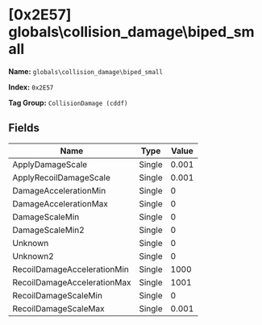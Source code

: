 # [0x2E57] globals\collision_damage\biped_small

**Name:** ```globals\collision_damage\biped_small```

**Index:** ```0x2E57```

**Tag Group:** ```CollisionDamage (cddf)```

## Fields

Name	| Type	| Value
---	|---	|---	|
ApplyDamageScale	|Single	|0.001
ApplyRecoilDamageScale	|Single	|0.001
DamageAccelerationMin	|Single	|0
DamageAccelerationMax	|Single	|0
DamageScaleMin	|Single	|0
DamageScaleMin2	|Single	|0
Unknown	|Single	|0
Unknown2	|Single	|0
RecoilDamageAccelerationMin	|Single	|1000
RecoilDamageAccelerationMax	|Single	|1001
RecoilDamageScaleMin	|Single	|0
RecoilDamageScaleMax	|Single	|0.001


